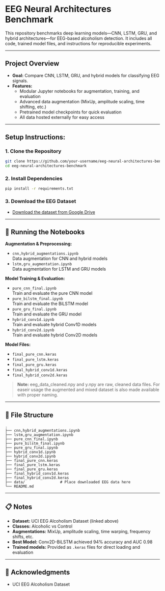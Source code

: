 # EEG Neural Architectures Benchmark

This repository benchmarks deep learning models—CNN, LSTM, GRU, and hybrid architectures—for EEG-based alcoholism detection. It includes all code, trained model files, and instructions for reproducible experiments.

---

## Project Overview

- **Goal:** Compare CNN, LSTM, GRU, and hybrid models for classifying EEG signals.
- **Features:**  
  - Modular Jupyter notebooks for augmentation, training, and evaluation  
  - Advanced data augmentation (MixUp, amplitude scaling, time shifting, etc.)  
  - Pretrained model checkpoints for quick evaluation  
  - All data hosted externally for easy access
  
---

## Setup Instructions:

### 1. Clone the Repository

```bash
git clone https://github.com/your-username/eeg-neural-architectures-benchmark.git
cd eeg-neural-architectures-benchmark
```

### 2. Install Dependencies

```bash
pip install -r requirements.txt
```

### 3. Download the EEG Dataset

- [Download the dataset from Google Drive]((https://drive.google.com/drive/folders/1t3zfVfJgmhYGSzF2VmPXZhvK8HnKMaMx?usp=drive_link))

  
---

## 🔧 Running the Notebooks

**Augmentation & Preprocessing:**
- `cnn,hybrid_augmentations.ipynb`  
  Data augmentation for CNN and hybrid models
- `lstm,gru_augmentation.ipynb`  
  Data augmentation for LSTM and GRU models

**Model Training & Evaluation:**
- `pure_cnn_final.ipynb`  
  Train and evaluate the pure CNN model
- `pure_bilstm_final.ipynb`  
  Train and evaluate the BiLSTM model
- `pure_gru_final.ipynb`  
  Train and evaluate the GRU model
- `hybrid_conv1d.ipynb`  
  Train and evaluate hybrid Conv1D models
- `hybrid_conv2d.ipynb`  
  Train and evaluate hybrid Conv2D models

**Model Files:**
- `final_pure_cnn.keras`
- `final_pure_lstm.keras`
- `final_pure_gru.keras`
- `final_hybrid_conv1d.keras`
- `final_hybrid_conv2d.keras`

> **Note:** eeg_data_cleaned.npy and y.npy are raw, cleaned data files. For easeir usage the augmented and mixed dataset is also made available with proper naming.

---

## 📁 File Structure

```
.
├── cnn,hybrid_augmentations.ipynb
├── lstm,gru_augmentation.ipynb
├── pure_cnn_final.ipynb
├── pure_bilstm_final.ipynb
├── pure_gru_final.ipynb
├── hybrid_conv1d.ipynb
├── hybrid_conv2d.ipynb
├── final_pure_cnn.keras
├── final_pure_lstm.keras
├── final_pure_gru.keras
├── final_hybrid_conv1d.keras
├── final_hybrid_conv2d.keras
├── data/                # Place downloaded EEG data here
└── README.md
```

---

## 📋 Notes

- **Dataset:** UCI EEG Alcoholism Dataset (linked above)
- **Classes:** Alcoholic vs Control
- **Augmentations:** MixUp, amplitude scaling, time warping, frequency shifts, etc.
- **Best Model:** Conv2D-BiLSTM achieved 94% accuracy and AUC 0.98
- **Trained models:** Provided as `.keras` files for direct loading and evaluation
---

## 🙏 Acknowledgments

- UCI EEG Alcoholism Dataset
